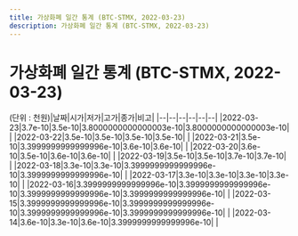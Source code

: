 ```yaml
---
title: 가상화폐 일간 통계 (BTC-STMX, 2022-03-23)
description: 가상화폐 일간 통계 (BTC-STMX, 2022-03-23)
---
```


가상화폐 일간 통계 (BTC-STMX, 2022-03-23)
===

(단위 : 천원)|날짜|시가|저가|고가|종가|비고|
|--|--|--|--|--|--|
|2022-03-23|3.7e-10|3.5e-10|3.8000000000000003e-10|3.8000000000000003e-10|    |
|2022-03-22|3.5e-10|3.5e-10|3.5e-10|3.5e-10|    |
|2022-03-21|3.5e-10|3.3999999999999996e-10|3.6e-10|3.6e-10|    |
|2022-03-20|3.6e-10|3.5e-10|3.6e-10|3.6e-10|    |
|2022-03-19|3.5e-10|3.5e-10|3.7e-10|3.7e-10|    |
|2022-03-18|3.3e-10|3.3e-10|3.3999999999999996e-10|3.3999999999999996e-10|    |
|2022-03-17|3.3e-10|3.3e-10|3.3e-10|3.3e-10|    |
|2022-03-16|3.3999999999999996e-10|3.3999999999999996e-10|3.3999999999999996e-10|3.3999999999999996e-10|    |
|2022-03-15|3.3999999999999996e-10|3.3999999999999996e-10|3.3999999999999996e-10|3.3999999999999996e-10|    |
|2022-03-14|3.6e-10|3.3e-10|3.6e-10|3.3999999999999996e-10|    |
